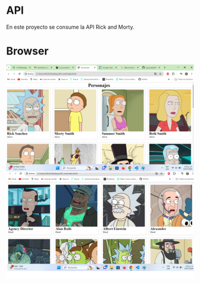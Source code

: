 # API
En este proyecto se consume la API Rick and Morty.

# Browser
![Image text](https://github.com/jogonzalez90/API-Rick-and-Morty/blob/main/Rick_and_Morty/Imagen_1.png)
![Image text](https://github.com/jogonzalez90/API-Rick-and-Morty/blob/main/Rick_and_Morty/Imagen_2.png)
